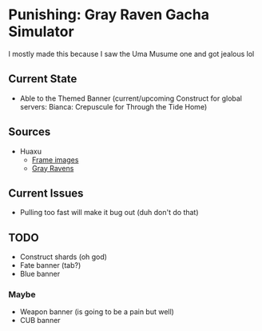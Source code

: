# Punishing: Gray Raven Gacha Simulator
I mostly made this because I saw the Uma Musume one and got jealous lol

## Current State
- Able to the Themed Banner (current/upcoming Construct for global servers: Bianca: Crepuscule for Through the Tide Home)

## Sources
- Huaxu
  - [Frame images](https://assets.huaxu.app/browse/cn/image/role/?layout=grid)
  - [Gray Ravens](https://grayravens.com/wiki/GRAY_RAVENS)

## Current Issues
- Pulling too fast will make it bug out (duh don't do that)

## TODO
- Construct shards (oh god)
- Fate banner (tab?)
- Blue banner

### Maybe
- Weapon banner (is going to be a pain but well)
- CUB banner